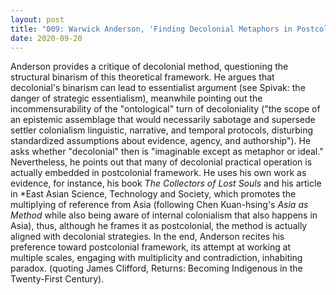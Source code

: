 ```yaml
---
layout: post
title: "009: Warwick Anderson, 'Finding Decolonial Metaphors in Postcolonial Histories,' in History and Theory 59, No. 3 (2020)"
date: 2020-09-20
---
```

Anderson provides a critique of decolonial method, questioning the structural binarism of this theoretical framework. He argues that decolonial's binarism can lead to essentialist argument (see Spivak: the danger of strategic essentialism), meanwhile pointing out the incommensurability of the "ontological" turn of decoloniality ("the scope of an epistemic assemblage that would necessarily sabotage and supersede settler colonialism linguistic, narrative, and temporal protocols, disturbing standardized assumptions about evidence, agency, and authorship"). He asks whether "decolonial" then is "imaginable except as metaphor or ideal." Nevertheless, he points out that many of decolonial practical operation is actually embedded in postcolonial framework. He uses his own work as evidence, for instance, his book *The Collectors of Lost Souls* and his article in *East Asian Science, Technology and Society, which promotes the multiplying of reference from Asia (following Chen Kuan-hsing's *Asia as Method* while also being aware of internal colonialism that also happens in Asia), thus, although he frames it as postcolonial, the method is actually aligned with decolonial strategies. In the end, Anderson recites his preference toward postcolonial framework, its attempt at working at multiple scales, engaging with multiplicity and contradiction, inhabiting paradox. (quoting James Clifford, Returns: Becoming Indigenous in the Twenty-First Century).
